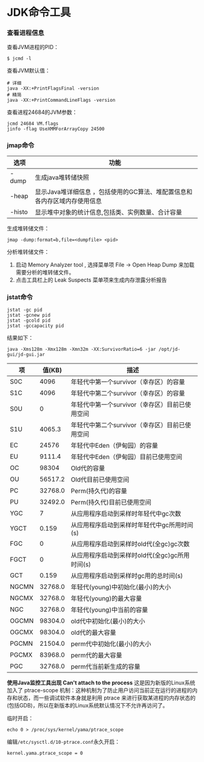 # JDK命令工具

### 查看进程信息

查看JVM进程的PID：

```
$ jcmd -l
```

查看JVM默认值：

```shell
# 详细
java -XX:+PrintFlagsFinal -version
# 精简
java -XX:+PrintCommandLineFlags -version
```

查看进程24684的JVM参数：

```shell
jcmd 24684 VM.flags
jinfo -flag UseXMMForArrayCopy 24500
```

### jmap命令

| 选项   | 功能                                                         |
| ------ | ------------------------------------------------------------ |
| -dump  | 生成java堆转储快照                                           |
| -heap  | 显示Java堆详细信息 ，包括使用的GC算法、堆配置信息和各内存区域内存使用信息 |
| -histo | 显示堆中对象的统计信息,包括类、实例数量、合计容量            |

生成堆转储文件：

```shell
jmap -dump:format=b,file=<dumpfile> <pid>
```

分析堆转储文件：

1. 启动 Memory Analyzer tool , 选择菜单项 File -> Open Heap Dump 来加载需要分析的堆转储文件。
2. 点击工具栏上的 Leak Suspects 菜单项来生成内存泄露分析报告

### jstat命令

```
jstat -gc pid
jstat -gcnew pid
jstat -gcold pid
jstat -gccapacity pid
```

结果如下：

```
java -Xms128m -Xmx128m -Xmn32m -XX:SurvivorRatio=6 -jar /opt/jd-gui/jd-gui.jar
```

| 项    | 值(KB)  | 描述                                           |
| ----- | ------- | ---------------------------------------------- |
| S0C   | 4096    | 年轻代中第一个survivor（幸存区）的容量         |
| S1C   | 4096    | 年轻代中第二个survivor（幸存区）的容量         |
| S0U   | 0       | 年轻代中第一个survivor（幸存区）目前已使用空间 |
| S1U   | 4065.3  | 年轻代中第二个survivor（幸存区）目前已使用空间 |
| EC    | 24576   | 年轻代中Eden（伊甸园）的容量                   |
| EU    | 9111.4  | 年轻代中Eden（伊甸园）目前已使用空间           |
| OC    | 98304   | Old代的容量                                    |
| OU    | 56517.2 | Old代目前已使用空间                            |
| PC    | 32768.0 | Perm(持久代)的容量                             |
| PU    | 32492.0 | Perm(持久代)目前已使用空间                     |
| YGC   | 7       | 从应用程序启动到采样时年轻代中gc次数           |
| YGCT  | 0.159   | 从应用程序启动到采样时年轻代中gc所用时间(s)    |
| FGC   | 0       | 从应用程序启动到采样时old代(全gc)gc次数        |
| FGCT  | 0       | 从应用程序启动到采样时old代(全gc)gc所用时间(s) |
| GCT   | 0.159   | 从应用程序启动到采样时gc用的总时间(s)          |
| NGCMN | 32768.0 | 年轻代(young)中初始化(最小)的大小              |
| NGCMX | 32768.0 | 年轻代(young)的最大容量                        |
| NGC   | 32768.0 | 年轻代(young)中当前的容量                      |
| OGCMN | 98304.0 | old代中初始化(最小)的大小                      |
| OGCMX | 98304.0 | old代的最大容量                                |
| PGCMN | 21504.0 | perm代中初始化(最小)的大小                     |
| PGCMX | 83968.0 | perm代的最大容量                               |
| PGC   | 32768.0 | perm代当前新生成的容量                         |

**使用Java监控工具出现 Can't attach to the process**
这是因为新版的Linux系统加入了 ptrace-scope 机制：这种机制为了防止用户访问当前正在运行的进程的内存和状态，而一些调试软件本身就是利用 ptrace 来进行获取某进程的内存状态的(包括GDB)，所以在新版本的Linux系统默认情况下不允许再访问了。

临时开启：

```
echo 0 > /proc/sys/kernel/yama/ptrace_scope
```

编辑`/etc/sysctl.d/10-ptrace.conf`永久开启：

```
kernel.yama.ptrace_scope = 0
```

